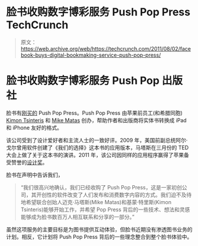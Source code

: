 # 脸书收购数字博彩服务 Push Pop Press TechCrunch

> 原文：<https://web.archive.org/web/https://techcrunch.com/2011/08/02/facebook-buys-digital-bookmaking-service-push-pop-press/>

# 脸书收购数字博彩服务 Push Pop 出版社

脸书有[刚买的](https://web.archive.org/web/20230218212606/http://pushpoppress.com/about/) Push Pop Press。Push Pop Press 由苹果前员工(和希腊同胞) [Kimon Tsinteris](https://web.archive.org/web/20230218212606/http://kimtsi.com/) 和 [Mike Matas](https://web.archive.org/web/20230218212606/http://www.mikematas.com/#!2Rs/) 创办，帮助作者和出版商将实体书转换成 iPad 和 iPhone 友好的格式。

该公司受到了设计爱好者和主流人士的一致好评。2009 年，美国前副总统阿尔·戈尔曾用软件创建了《我们的选择》这本书的应用版本，马塔斯在三月份的 TED 大会上做了关于这本书的演讲。2011 年，该公司因同样的应用程序赢得了苹果备受赞誉的[设计奖](https://web.archive.org/web/20230218212606/http://appmodo.com/52081/2011-apple-design-award-winners-announced/)。

脸书在声明中告诉我们，

> “我们很高兴地确认，我们已经收购了 Push Pop Press，这是一家初创公司，其开创性的软件改变了人们发布和消费数字内容的方式。我们迫不及待地希望联合创始人迈克·马塔斯(Mike Matas)和基蒙·特里斯(Kimon Tsinteris)能够开始工作，并希望 Pop Press 背后的一些技术、想法和灵感能够成为脸书数百万人相互联系和分享的一部分。”

虽然这项服务的主要目标是为图书提供互动体验，但脸书近期没有渗透图书业务的计划。相反，它计划将 Push Pop Press 背后的一些理念整合到整个脸书体验中。
